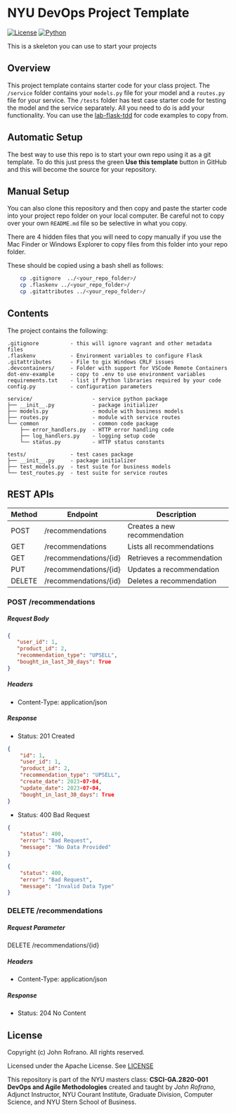 # NYU DevOps Project Template

[![License](https://img.shields.io/badge/License-Apache_2.0-blue.svg)](https://opensource.org/licenses/Apache-2.0)
[![Python](https://img.shields.io/badge/Language-Python-blue.svg)](https://python.org/)

This is a skeleton you can use to start your projects

## Overview

This project template contains starter code for your class project. The `/service` folder contains your `models.py` file for your model and a `routes.py` file for your service. The `/tests` folder has test case starter code for testing the model and the service separately. All you need to do is add your functionality. You can use the [lab-flask-tdd](https://github.com/nyu-devops/lab-flask-tdd) for code examples to copy from.

## Automatic Setup

The best way to use this repo is to start your own repo using it as a git template. To do this just press the green **Use this template** button in GitHub and this will become the source for your repository.

## Manual Setup

You can also clone this repository and then copy and paste the starter code into your project repo folder on your local computer. Be careful not to copy over your own `README.md` file so be selective in what you copy.

There are 4 hidden files that you will need to copy manually if you use the Mac Finder or Windows Explorer to copy files from this folder into your repo folder.

These should be copied using a bash shell as follows:

```bash
    cp .gitignore  ../<your_repo_folder>/
    cp .flaskenv ../<your_repo_folder>/
    cp .gitattributes ../<your_repo_folder>/
```

## Contents

The project contains the following:

```text
.gitignore          - this will ignore vagrant and other metadata files
.flaskenv           - Environment variables to configure Flask
.gitattributes      - File to gix Windows CRLF issues
.devcontainers/     - Folder with support for VSCode Remote Containers
dot-env-example     - copy to .env to use environment variables
requirements.txt    - list if Python libraries required by your code
config.py           - configuration parameters

service/                   - service python package
├── __init__.py            - package initializer
├── models.py              - module with business models
├── routes.py              - module with service routes
└── common                 - common code package
    ├── error_handlers.py  - HTTP error handling code
    ├── log_handlers.py    - logging setup code
    └── status.py          - HTTP status constants

tests/              - test cases package
├── __init__.py     - package initializer
├── test_models.py  - test suite for business models
└── test_routes.py  - test suite for service routes
```

## REST APIs
|Method     |  Endpoint               |  Description                        |
|-------    |  ---------------------  |  ---------------------------------  |
|POST       |  /recommendations       |  Creates a new recommendation       |
|GET        |  /recommendations       |  Lists all recommendations          |
|GET        |  /recommendations/{id}  |  Retrieves a recommendation  |
|PUT        |  /recommendations/{id}  |  Updates a recommendation           |
|DELETE     |  /recommendations/{id}  |  Deletes a recommendation           |

### POST /recommendations


##### Request Body
```json
{
   "user_id": 1,
   "product_id": 2,
   "recommendation_type": "UPSELL",
   "bought_in_last_30_days": True
}
```

##### Headers
- Content-Type: application/json

##### Response
- Status: 201 Created
```json
{
    "id": 1,
    "user_id": 1,
    "product_id": 2,
    "recommendation_type": "UPSELL",
    "create_date": 2023-07-04,
    "update_date": 2023-07-04,
    "bought_in_last_30_days": True
}
```
- Status: 400 Bad Request
```json
{
    "status": 400,
    "error": "Bad Request",
    "message": "No Data Provided"
}
```
```json
{
    "status": 400,
    "error": "Bad Request",
    "message": "Invalid Data Type"
}
```
### DELETE /recommendations

##### Request Parameter
DELETE /recommendations/{id}

##### Headers
- Content-Type: application/json

##### Response
- Status: 204 No Content

## License

Copyright (c) John Rofrano. All rights reserved.

Licensed under the Apache License. See [LICENSE](LICENSE)

This repository is part of the NYU masters class: **CSCI-GA.2820-001 DevOps and Agile Methodologies** created and taught by *John Rofrano*, Adjunct Instructor, NYU Courant Institute, Graduate Division, Computer Science, and NYU Stern School of Business.
